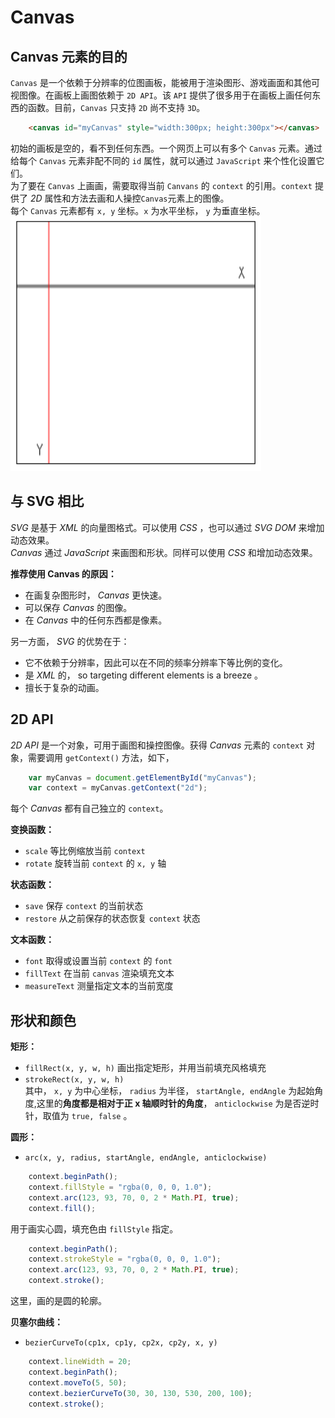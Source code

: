 # Canvas #
  
## Canvas 元素的目的 ##
  
`Canvas` 是一个依赖于分辨率的位图画板，能被用于渲染图形、游戏画面和其他可视图像。在画板上画图依赖于 `2D API`。该 `API` 提供了很多用于在画板上画任何东西的函数。目前，`Canvas` 只支持 `2D` 尚不支持 `3D`。  
```Html
	<canvas id="myCanvas" style="width:300px; height:300px"></canvas>
```     
初始的画板是空的，看不到任何东西。一个网页上可以有多个 `Canvas` 元素。通过给每个 `Canvas` 元素非配不同的 `id` 属性，就可以通过 `JavaScript` 来个性化设置它们。  
为了要在 `Canvas` 上画画，需要取得当前 `Canvans` 的 `context` 的引用。`context` 提供了 *2D* 属性和方法去画和人操控`Canvas`元素上的图像。  
每个 `Canvas` 元素都有 `x, y` 坐标。`x` 为水平坐标， `y` 为垂直坐标。  
![坐标](./images/coordinate.png)  
  
## 与 SVG 相比 ##
  
*SVG* 是基于 *XML* 的向量图格式。可以使用 *CSS* ，也可以通过 *SVG DOM* 来增加动态效果。  
*Canvas* 通过 *JavaScript* 来画图和形状。同样可以使用 *CSS* 和增加动态效果。  
  
**推荐使用 Canvas 的原因：**  
* 在画复杂图形时， *Canvas* 更快速。  
* 可以保存 *Canvas* 的图像。  
* 在 *Canvas* 中的任何东西都是像素。  

另一方面， *SVG* 的优势在于：  
* 它不依赖于分辨率，因此可以在不同的频率分辨率下等比例的变化。   
* 是 *XML* 的，  so targeting different elements is a breeze 。  
* 擅长于复杂的动画。  

## 2D API ##
  
*2D API* 是一个对象，可用于画图和操控图像。获得 *Canvas* 元素的 `context` 对象，需要调用 `getContext()` 方法，如下，  
```Javascript
	var myCanvas = document.getElementById("myCanvas");  
	var context = myCanvas.getContext("2d");
```  
每个 *Canvas* 都有自己独立的 `context`。  
  
**变换函数：**  
* `scale` 等比例缩放当前 `context`  
* `rotate` 旋转当前 `context` 的 `x, y` 轴  

**状态函数：**  
* `save` 保存 `context` 的当前状态  
* `restore` 从之前保存的状态恢复 `context` 状态  

**文本函数：**  
* `font` 取得或设置当前 `context` 的 `font`  
* `fillText` 在当前 `canvas` 渲染填充文本  
* `measureText` 测量指定文本的当前宽度    

## 形状和颜色 ##
  
**矩形：**  
* `fillRect(x, y, w, h)` 画出指定矩形，并用当前填充风格填充  
* `strokeRect(x, y, w, h)`   
其中， `x, y` 为中心坐标， `radius` 为半径， `startAngle, endAngle` 为起始角度,这里的**角度都是相对于正 x 轴顺时针的角度**， `anticlockwise` 为是否逆时针，取值为 `true, false` 。

**圆形：**  
* `arc(x, y, radius, startAngle, endAngle, anticlockwise)`   

```javascript
	context.beginPath();
	context.fillStyle = "rgba(0, 0, 0, 1.0");
	context.arc(123, 93, 70, 0, 2 * Math.PI, true);
	context.fill();
```  
用于画实心圆，填充色由 `fillStyle` 指定。  
  
```javascript
	context.beginPath();
	context.strokeStyle = "rgba(0, 0, 0, 1.0");
	context.arc(123, 93, 70, 0, 2 * Math.PI, true);
	context.stroke();
```    
这里，画的是圆的轮廓。  
  
**贝塞尔曲线：**  
* `bezierCurveTo(cp1x, cp1y, cp2x, cp2y, x, y)` 

```javascript
	context.lineWidth = 20;
	context.beginPath();
	context.moveTo(5, 50);
	context.bezierCurveTo(30, 30, 130, 530, 200, 100);
	context.stroke();  
```